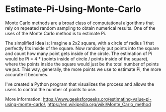 # Estimate-Pi-Using-Monte-Carlo

Monte Carlo methods are a broad class of computational algorithms that rely on repeated random sampling to obtain numerical results. One of the uses of the Monte Carlo method is to estimate Pi. 

The simplified idea is: Imagine a 2x2 square, with a circle of radius 1 that perfectly fits inside of the square. Now randomly put points into the square and count how many point gets inside of the circle. The estimation of Pi would be Pi = 4 * (points inside of circle / points inside of the square), where the points inside the square would just be the total number of points we put. This way, generally, the more points we use to estimate Pi, the more accurate it becomes. 

I've created a Python program that visualizes the process and allows the users to control the number of points to use.

More information:
https://www.geeksforgeeks.org/estimating-value-pi-using-monte-carlo/,
https://en.wikipedia.org/wiki/Monte_Carlo_method
